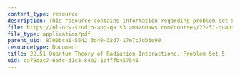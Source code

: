 ```yaml
---
content_type: resource
description: This resource contains information regarding problem set 5.
file: https://ol-ocw-studio-app-qa.s3.amazonaws.com/courses/22-51-quantum-theory-of-radiation-interactions-fall-2012/ca79dac76efcd1c384e21bfffb457545_MIT22_51F12_ps5.pdf
file_type: application/pdf
parent_uid: 8700bca1-5542-3d40-32d7-17e7c7db3e90
resourcetype: Document
title: 22.51 Quantum Theory of Radiation Interactions, Problem Set 5
uid: ca79dac7-6efc-d1c3-84e2-1bfffb457545
---
```

